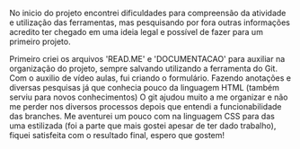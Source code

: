No inicio do projeto encontrei dificuldades para compreensão da atividade e utilização das ferramentas, mas pesquisando por fora outras informações acredito ter chegado em uma ideia legal e possível de fazer para um primeiro projeto.

Primeiro criei os arquivos 'READ.ME' e 'DOCUMENTACAO' para auxiliar na organização do projeto, sempre salvando utilizando a ferramenta do Git.
Com o auxilio de vídeo aulas, fui criando o formulário. Fazendo anotações e diversas pesquisas já que conhecia pouco da linguagem HTML (também serviu para novos conhecimentos)
O git ajudou muito a me organizar e não me perder nos diversos processos depois que entendi a funcionabilidade das branches.
Me aventurei um pouco com na linguagem CSS para das uma estilizada (foi a parte que mais gostei apesar de ter dado trabalho), fiquei satisfeita com o resultado final, espero que gostem!